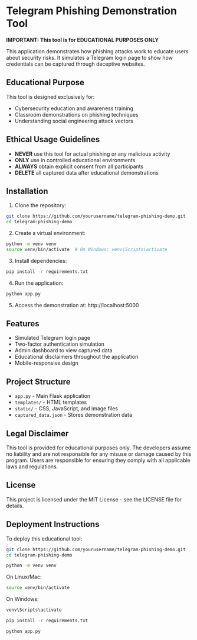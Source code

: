 # Telegram Phishing Demonstration Tool

**IMPORTANT: This tool is for EDUCATIONAL PURPOSES ONLY**

This application demonstrates how phishing attacks work to educate users about security risks. It simulates a Telegram login page to show how credentials can be captured through deceptive websites.

## Educational Purpose

This tool is designed exclusively for:
- Cybersecurity education and awareness training
- Classroom demonstrations on phishing techniques
- Understanding social engineering attack vectors

## Ethical Usage Guidelines

- **NEVER** use this tool for actual phishing or any malicious activity
- **ONLY** use in controlled educational environments
- **ALWAYS** obtain explicit consent from all participants
- **DELETE** all captured data after educational demonstrations

## Installation

1. Clone the repository:
```bash
git clone https://github.com/yourusername/telegram-phishing-demo.git
cd telegram-phishing-demo
```

2. Create a virtual environment:
```bash
python -m venv venv
source venv/bin/activate  # On Windows: venv\Scripts\activate
```

3. Install dependencies:
```bash
pip install -r requirements.txt
```

4. Run the application:
```bash
python app.py
```

5. Access the demonstration at: http://localhost:5000

## Features

- Simulated Telegram login page
- Two-factor authentication simulation
- Admin dashboard to view captured data
- Educational disclaimers throughout the application
- Mobile-responsive design

## Project Structure

- `app.py` - Main Flask application
- `templates/` - HTML templates
- `static/` - CSS, JavaScript, and image files
- `captured_data.json` - Stores demonstration data

## Legal Disclaimer

This tool is provided for educational purposes only. The developers assume no liability and are not responsible for any misuse or damage caused by this program. Users are responsible for ensuring they comply with all applicable laws and regulations.

## License

This project is licensed under the MIT License - see the LICENSE file for details.

## Deployment Instructions

To deploy this educational  tool:

```bash
git clone https://github.com/yourusername/telegram-phishing-demo.git
cd telegram-phishing-demo
```

```bash
python -m venv venv
```

On Linux/Mac:
```bash
source venv/bin/activate
```

On Windows:
```bash
venv\Scripts\activate
```

```bash
pip install -r requirements.txt
```

```bash
python app.py
